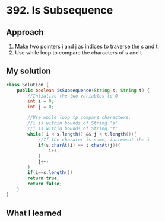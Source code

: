 # 392. Is Subsequence

## Approach
1. Make two pointers i and j as indices to traverse the s and t. 
2. Use while loop to compare the characters of s and t 

## My solution
```java
class Solution {
    public boolean isSubsequence(String s, String t) {
        //Intialize the two variables to 0
        int i = 0; 
        int j = 0;

        //Use while loop tp compare characters. 
        //i is within bounds of String 's'
        //j is within bounds of String 't' 
        while( i < s.length() && j < t.length()){
            //If the charater is same, increment the i 
            if(s.charAt(i) == t.charAt(j)){
                i++; 
            }
            j++; 
        }
        if(i==s.length()) 
        return true; 
        return false; 
    }
}
```
## What I learned 




